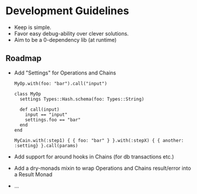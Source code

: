 # Development Guidelines

- Keep is simple.
- Favor easy debug-ability over clever solutions.
- Aim to be a 0-dependency lib (at runtime)

## Roadmap

- Add "Settings" for Operations and Chains

    ```
    MyOp.with(foo: "bar").call("input")

    class MyOp
      settings Types::Hash.schema(foo: Types::String)

      def call(input)
        input == "input"
        settings.foo == "bar"
      end
    end

    MyCain.with(:step1) { { foo: "bar" } }.with(:stepX) { { another: :setting} }.call(params)
    ```
- Add support for around hooks in Chains (for db transactions etc.)
- Add a dry-monads mixin to wrap Operations and Chains result/error into a Result Monad
- ...

